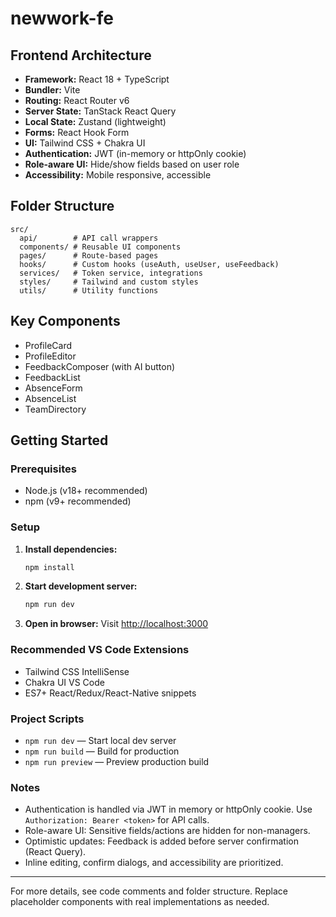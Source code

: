 # newwork-fe

## Frontend Architecture

- **Framework:** React 18 + TypeScript
- **Bundler:** Vite
- **Routing:** React Router v6
- **Server State:** TanStack React Query
- **Local State:** Zustand (lightweight)
- **Forms:** React Hook Form
- **UI:** Tailwind CSS + Chakra UI
- **Authentication:** JWT (in-memory or httpOnly cookie)
- **Role-aware UI:** Hide/show fields based on user role
- **Accessibility:** Mobile responsive, accessible

## Folder Structure

```
src/
  api/        # API call wrappers
  components/ # Reusable UI components
  pages/      # Route-based pages
  hooks/      # Custom hooks (useAuth, useUser, useFeedback)
  services/   # Token service, integrations
  styles/     # Tailwind and custom styles
  utils/      # Utility functions
```

## Key Components
- ProfileCard
- ProfileEditor
- FeedbackComposer (with AI button)
- FeedbackList
- AbsenceForm
- AbsenceList
- TeamDirectory

## Getting Started

### Prerequisites
- Node.js (v18+ recommended)
- npm (v9+ recommended)

### Setup
1. **Install dependencies:**
   ```powershell
   npm install
   ```
2. **Start development server:**
   ```powershell
   npm run dev
   ```
3. **Open in browser:**
   Visit [http://localhost:3000](http://localhost:3000)

### Recommended VS Code Extensions
- Tailwind CSS IntelliSense
- Chakra UI VS Code
- ES7+ React/Redux/React-Native snippets

### Project Scripts
- `npm run dev` — Start local dev server
- `npm run build` — Build for production
- `npm run preview` — Preview production build

### Notes
- Authentication is handled via JWT in memory or httpOnly cookie. Use `Authorization: Bearer <token>` for API calls.
- Role-aware UI: Sensitive fields/actions are hidden for non-managers.
- Optimistic updates: Feedback is added before server confirmation (React Query).
- Inline editing, confirm dialogs, and accessibility are prioritized.

---

For more details, see code comments and folder structure. Replace placeholder components with real implementations as needed.
